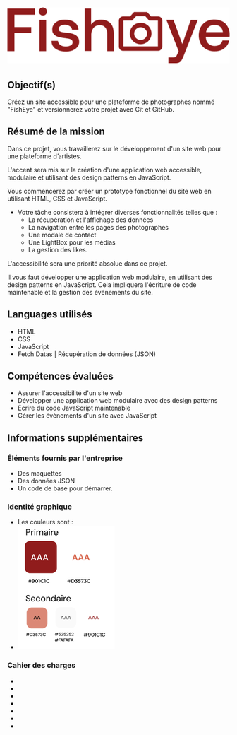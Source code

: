 # ![Logo Fisheye](public/assets/logo/logo.png)

## Objectif(s)
Créez un site accessible pour une plateforme de photographes nommé "FishEye" et versionnerez votre projet avec Git et GitHub.

## Résumé de la mission
Dans ce projet, vous travaillerez sur le développement d'un site web pour une plateforme d’artistes.

L'accent sera mis sur la création d'une application web accessible, modulaire et utilisant des design patterns en JavaScript.

Vous commencerez par créer un prototype fonctionnel du site web en utilisant HTML, CSS et JavaScript.

- Votre tâche consistera à intégrer diverses fonctionnalités telles que : 
  * La récupération et l'affichage des données 
  * La navigation entre les pages des photographes
  * Une modale de contact
  * Une LightBox pour les médias
  * La gestion des likes.

L'accessibilité sera une priorité absolue dans ce projet. 

Il vous faut développer une application web modulaire, en utilisant des design patterns en JavaScript. 
Cela impliquera l'écriture de code maintenable et la gestion des événements du site.

## Languages utilisés
- HTML
- CSS
- JavaScript
- Fetch Datas | Récupération de données (JSON)

## Compétences évaluées
- Assurer l'accessibilité d'un site web
- Développer une application web modulaire avec des design patterns
- Écrire du code JavaScript maintenable
- Gérer les évènements d'un site avec JavaScript

## Informations supplémentaires

### Éléments fournis par l'entreprise
- Des maquettes
- Des données JSON 
- Un code de base pour démarrer.

### Identité graphique
- Les couleurs sont : 
- ![colors FishEye](public/images/README-image/colors.png)

### Cahier des charges
- 
- 
- 
- 
- 
- 
- 